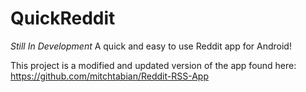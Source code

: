 # QuickReddit
*Still In Development*
A quick and easy to use Reddit app for Android!

This project is a modified and updated version of the app found here:
https://github.com/mitchtabian/Reddit-RSS-App

